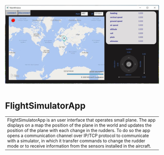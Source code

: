 

# ![pageres](images/FlightSimulatorApp.jpg)

# FlightSimulatorApp
<table>
<tr>
<td>
FlightSimulatorApp is an user interface that operates small plane.
The app displays on a map the position of the plane in the world and updates the position of the plane with each change in the rudders.
To do so the app opens a communication channel over IP/TCP protocol to communicate with a simulator, in which it transfer commands 
to change the rudder mode or to receive information from the sensors installed in the aircraft.
</td>
</tr>
</table>
